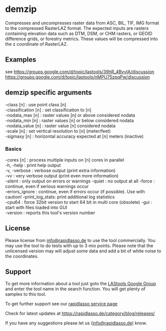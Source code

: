 ﻿# demzip

Compresses and uncompresses raster data from ASC, BIL, TIF, IMG
format to the compressed RasterLAZ format. The expected inputs
are rasters containing elevation data such as DTM, DSM, or CHM
rasters, or GEOID difference grids, or forestry metrics. These
values will be compressed into the z coordinate of RasterLAZ.

## Examples

see
https://groups.google.com/d/topic/lastools/39hR_4BvvIA/discussion  
https://groups.google.com/d/topic/lastools/nMPU75zpqPw/discussion


## demzip specific arguments

-class [n]          : use point class [n]  
-classification [n] : set classification to [n]  
-nodata_max [n]     : raster values [n] or above considered nodata  
-nodata_min [n]     : raster values [n] or below considered nodata  
-nodata_value [n]   : raster value [n] considered nodata  
-scale [n]          : set vertical resolution to [n] (meter/feet)  
-sigmaxy [n]        : horizontal accuracy expected at [n] meters (inactive)  

### Basics
-cores [n]      : process multiple inputs on [n] cores in parallel  
-h, -help       : print help output  
-v, -verbose    : verbose output (print extra information)  
-vv             : very verbose output (print even more information)  
-silent         : only output on errors or warnings
-quiet          : no output at all
-force          : continue, even if serious warnings occur  
-errors_ignore  : continue, even if errors occur (if possible). Use with caution!
-print_log_stats: print additional log statistics  
-cpu64          : force 32bit version to start 64 bit in multi core (obsolete)
-gui            : start with files loaded into GUI  
-version        : reports this tool's version number  


## License

Please license from info@rapidlasso.de to use the tool
commercially. 
You may use the tool to do tests with up to 3 mio points.
Please note that the unlicensed version may will adjust
some data and add a bit of white noise to the coordinates.

## Support

To get more information about a tool just goto the
[LAStools Google Group](http://groups.google.com/group/lastools/)
and enter the tool name in the search function.
You will get plenty of samples to this tool.

To get further support see our
[rapidlasso service page](https://rapidlasso.de/service/)

Check for latest updates at
https://rapidlasso.de/category/blog/releases/

If you have any suggestions please let us (info@rapidlasso.de) know.

